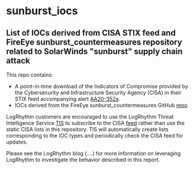 # sunburst_iocs
## List of IOCs derived from CISA STIX feed and FireEye sunburst_countermeasures repository related to SolarWinds "sunburst" supply chain attack

This repo contains:
- A point-in-time download of the Indicators of Compromise provided by the Cybersecurity and Infrastructure Security Agency (CISA) in their STIX feed accompanying alert [AA20-352a](https://us-cert.cisa.gov/ncas/alerts/aa20-352a).
- IOCs derived from the FireEye sunburst_countermeasures GitHub [repo](https://github.com/fireeye/sunburst_countermeasures)

LogRhythm customers are encouraged to use the LogRhythm Threat Intelligence Service [TIS](https://docs.logrhythm.com/docs/enterprise/other-logrhythm-applications/threat-intelligence-service-v-1-9-3) to subscribe to the CISA [feed](https://us-cert.cisa.gov/sites/default/files/publications/AA20-352A.stix.xml) rather than use the static CISA lists in this repository. TIS will automatically create lists corresponding to the IOC types and periodically check the CISA feed for updates.

Please see the LogRhythm blog (....) for more information on leveraging LogRhythm to investigate the behavior described in this report.
